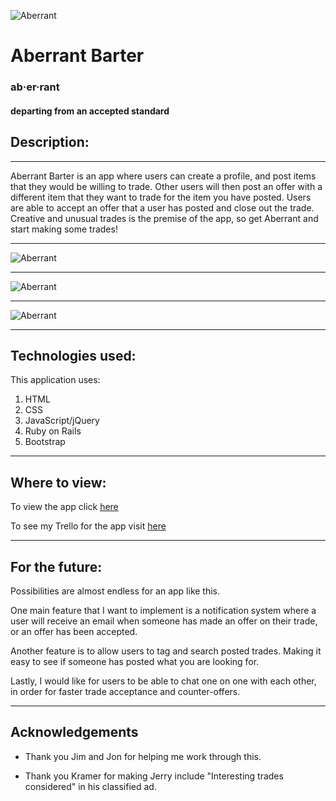 ![Aberrant](https://i.imgur.com/AC4j1GY.png)
# Aberrant Barter

### ab·er·rant
#### departing from an accepted standard

## Description:
---
Aberrant Barter is an app where users can create a profile, and post items that they would be willing to trade. Other users will then post an offer with a different item that they want to trade for the item you have posted. Users are able to accept an offer that a user has posted and close out the trade. Creative and unusual trades is the premise of the app, so get Aberrant and start making some trades!

---

![Aberrant](https://i.imgur.com/ieZCxSL.png)

---

![Aberrant](https://i.imgur.com/iksPeq6.png)

---

![Aberrant](https://i.imgur.com/OIuZ9Vy.png)

---

## Technologies used:

This application uses:
1. HTML
2. CSS
3. JavaScript/jQuery
4. Ruby on Rails
5. Bootstrap

---
## Where to view:

To view the app click [here](https://aberrant-barter.herokuapp.com/ "Make some trades!")

To see my Trello for the app visit [here](https://trello.com/b/FLGZvMlX/interesting-trades "My Trello")

---

## For the future:

Possibilities are almost endless for an app like this. 


One main feature that I want to implement is a notification system where a user will receive an email when someone has made an offer on their trade, or an offer has been accepted.


Another feature is to allow users to tag and search posted trades. Making it easy to see if someone has posted what you are looking for.


Lastly, I would like for users to be able to chat one on one with each other, in order for faster trade acceptance and counter-offers.

---

## Acknowledgements

* Thank you Jim and Jon for helping me work through this.

* Thank you Kramer for making Jerry include "Interesting trades considered" in his classified ad.